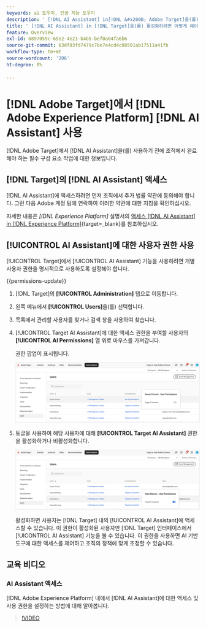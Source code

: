 ```yaml
---
keywords: ai 도우미, 인공 지능 도우미
description: ' [!DNL AI Assistant] in[!DNL &#x200B; Adobe Target]을(를) 활성화하는 방법을 알아보세요.'
title: ' [!DNL AI Assistant] in [!DNL Target]을(를) 활성화하려면 어떻게 해야 합니까?'
feature: Overview
exl-id: 6897059c-65e2-4e21-b4b5-bef0a04fa6b6
source-git-commit: 63df83fd7479c7be7e4cd4c08501ab17511a41fb
workflow-type: tm+mt
source-wordcount: '206'
ht-degree: 0%

---
```


# [!DNL Adobe Target]에서 [!DNL Adobe Experience Platform] [!DNL AI Assistant] 사용

[!DNL Adobe Target]에서 [!DNL AI Assistant]을(를) 사용하기 전에 조직에서 완료해야 하는 필수 구성 요소 작업에 대한 정보입니다.

## [!DNL Target]의 [!DNL AI Assistant] 액세스

[!DNL AI Assistant]에 액세스하려면 먼저 조직에서 추가 법률 약관에 동의해야 합니다. 그런 다음 Adobe 계정 팀에 연락하여 이러한 약관에 대한 지침을 확인하십시오.

자세한 내용은 *[!DNL Experience Platform]* 설명서의 [액세스 [!DNL AI Assistant] in [!DNL Experience Platform]](https://experienceleague.adobe.com/ko/docs/experience-platform/ai-assistant/access){target=_blank}를 참조하십시오.

## [!UICONTROL AI Assistant]에 대한 사용자 권한 사용

[!UICONTROL Target]에서 [!UICONTROL AI Assistant] 기능을 사용하려면 개별 사용자 권한을 명시적으로 사용하도록 설정해야 합니다.

{{permissions-update}}

1. [!DNL Target]의 **[!UICONTROL Administration]** 탭으로 이동합니다.
1. 왼쪽 메뉴에서 **[!UICONTROL Users]**&#x200B;을(를) 선택합니다.
1. 목록에서 관리할 사용자를 찾거나 검색 창을 사용하여 찾습니다.
1. [!UICONTROL Target AI Assistant]에 대한 액세스 권한을 부여할 사용자의 **[!UICONTROL AI Permissions]** 열 위로 마우스를 가져갑니다.

   권한 팝업이 표시됩니다.

   ![AI 길잡이 설정](/help/main/c-intro/assets/ai-pop-up2.png)

1. 토글을 사용하여 해당 사용자에 대해 **[!UICONTROL Target AI Assistant]** 권한을 활성화하거나 비활성화합니다.

   ![AI 관리자 권한 팝업](/help/main/c-intro/assets/ai-pop-up.png)

   활성화하면 사용자는 [!DNL Target] 내의 [!UICONTROL AI Assistant]에 액세스할 수 있습니다. 이 권한이 활성화된 사용자만 [!DNL Target] 인터페이스에서 [!UICONTROL AI Assistant] 기능을 볼 수 있습니다. 이 권한을 사용하면 AI 기반 도구에 대한 액세스를 제어하고 조직의 정책에 맞게 조정할 수 있습니다.

## 교육 비디오

### AI Assistant 액세스

[!DNL Adobe Experience Platform] 내에서 [!DNL AI Assistant]에 대한 액세스 및 사용 권한을 설정하는 방법에 대해 알아봅니다.

>[!VIDEO](https://video.tv.adobe.com/v/3436470/?learn=on&#x26;enablevpops)
